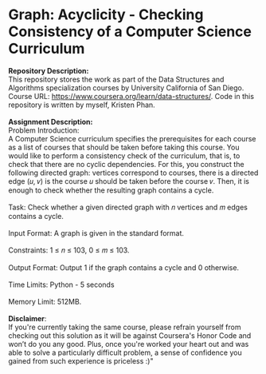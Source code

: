 # Graph: Acyclicity - Checking Consistency of a Computer Science Curriculum

__Repository Description:__
<br/>
This repository stores the work as part of the Data Structures and Algorithms specialization courses by University California of San Diego. Course URL: https://www.coursera.org/learn/data-structures/. Code in this repository is written by myself, Kristen Phan.
<br/>
<br/>
__Assignment Description:__
<br/>
Problem Introduction:
<br/>
A Computer Science curriculum specifies the prerequisites for each course as a list of courses that should be
taken before taking this course. You would like to perform a consistency check of the curriculum, that is,
to check that there are no cyclic dependencies. For this, you construct the following directed graph: vertices
correspond to courses, there is a directed edge (𝑢, 𝑣) is the course 𝑢 should be taken before the course 𝑣.
Then, it is enough to check whether the resulting graph contains a cycle.
<br/>
<br/>
Task: Check whether a given directed graph with 𝑛 vertices and 𝑚 edges contains a cycle.
<br/>
<br/>
Input Format: A graph is given in the standard format.
<br/>
<br/>
Constraints: 1 ≤ 𝑛 ≤ 103, 0 ≤ 𝑚 ≤ 103.
<br/>
<br/>
Output Format: Output 1 if the graph contains a cycle and 0 otherwise.
<br/>
<br/>
Time Limits: Python - 5 seconds
<br/>
<br/>
Memory Limit: 512MB.
<br/>
<br/>
__Disclaimer__: 
<br/>
If you're currently taking the same course, please refrain yourself from checking out this solution as it will be against Coursera's Honor Code and won’t do you any good. Plus, once you're worked your heart out and was able to solve a particularly difficult problem, a sense of confidence you gained from such experience is priceless :)"
